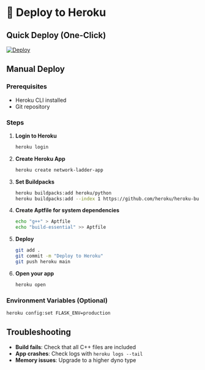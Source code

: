 # 🚀 Deploy to Heroku

## Quick Deploy (One-Click)

[![Deploy](https://www.herokucdn.com/deploy/button.svg)](https://heroku.com/deploy?template=https://github.com/your-username/network-ladder)

## Manual Deploy

### Prerequisites
- Heroku CLI installed
- Git repository

### Steps

1. **Login to Heroku**
   ```bash
   heroku login
   ```

2. **Create Heroku App**
   ```bash
   heroku create network-ladder-app
   ```

3. **Set Buildpacks**
   ```bash
   heroku buildpacks:add heroku/python
   heroku buildpacks:add --index 1 https://github.com/heroku/heroku-buildpack-apt
   ```

4. **Create Aptfile for system dependencies**
   ```bash
   echo "g++" > Aptfile
   echo "build-essential" >> Aptfile
   ```

5. **Deploy**
   ```bash
   git add .
   git commit -m "Deploy to Heroku"
   git push heroku main
   ```

6. **Open your app**
   ```bash
   heroku open
   ```

### Environment Variables (Optional)
```bash
heroku config:set FLASK_ENV=production
```

## Troubleshooting

- **Build fails**: Check that all C++ files are included
- **App crashes**: Check logs with `heroku logs --tail`
- **Memory issues**: Upgrade to a higher dyno type
